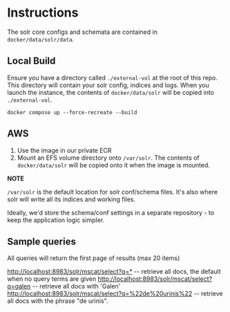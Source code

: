 # Instructions

The solr core configs and schemata are contained in `docker/data/solr/data`.

## Local Build

Ensure you have a directory called `./external-vol` at the root of this repo. This directory will contain your solr config, indices and logs. When you launch the instance, the contents of `docker/data/solr` will be copied into `./external-vol`.

    docker compose up --force-recreate --build

## AWS

1. Use the image in our private ECR
2. Mount an EFS volume directory onto `/var/solr`. The contents of `docker/data/solr` will be copied onto it when the image is mounted.

**NOTE**

`/var/solr` is the default location for solr conf/schema files. It's also where solr will write all its indices and working files.

Ideally, we'd store the schema/conf settings in a separate repository - to keep the application logic simpler.
    

## Sample queries

All queries will return the first page of results (max 20 items)

<http://localhost:8983/solr/mscat/select?q=*> -- retrieve all docs, the default when no query terms are given
<http://localhost:8983/solr/mscat/select?q=galen> -- retrieve all docs with 'Galen'
<http://localhost:8983/solr/mscat/select?q=%22de%20urinis%22> -- retrieve all docs with the phrase "de urinis".
